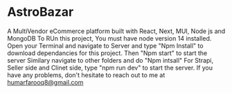 # AstroBazar
A MultiVendor eCommerce platform built with React, Next, MUI, Node js and MongoDB
To RUn this project, You must have node version 14 installed. 
Open your Terminal and navigate to Server and type "Npm Install" to download dependancies for this project.
Then "Npm start" to start the server
Similary navigate to other folders and do "Npm intsall"
For Strapi, Seller side and Clinet side, type "npm run dev" to start the server.
If you have any problems, don't hesitate to reach out to me at humarfarooq8@gmail.com
